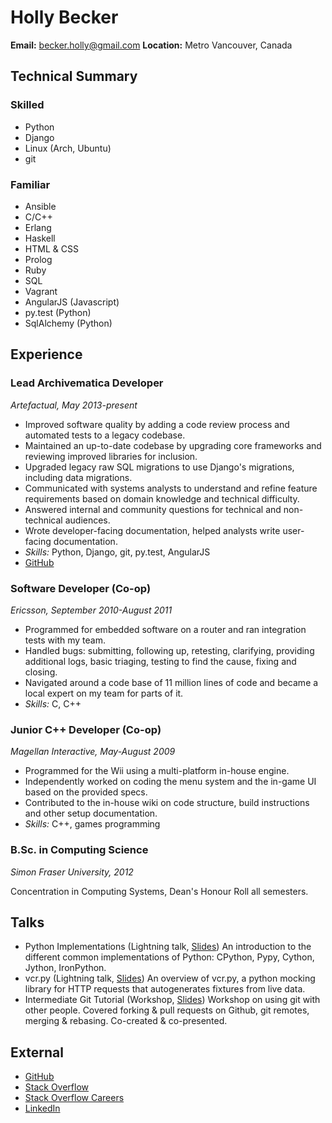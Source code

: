 Holly Becker
============

**Email:** becker.holly@gmail.com
**Location:** Metro Vancouver, Canada


Technical Summary
-----------------

### Skilled

-   Python
-   Django
-   Linux (Arch, Ubuntu)
-   git

### Familiar

-   Ansible
-   C/C++
-   Erlang
-   Haskell
-   HTML & CSS
-   Prolog
-   Ruby
-   SQL
-   Vagrant
-   AngularJS (Javascript)
-   py.test (Python)
-   SqlAlchemy (Python)



Experience
----------

### Lead Archivematica Developer

*Artefactual, May 2013-present*

-   Improved software quality by adding a code review process and
    automated tests to a legacy codebase.
-   Maintained an up-to-date codebase by upgrading core frameworks and
    reviewing improved libraries for inclusion.
-   Upgraded legacy raw SQL migrations to use Django's migrations,
    including data migrations.
-   Communicated with systems analysts to understand and refine feature
    requirements based on domain knowledge and technical difficulty.
-   Answered internal and community questions for technical and
    non-technical audiences.
-   Wrote developer-facing documentation, helped analysts write
    user-facing documentation.
-   *Skills:* Python, Django, git, py.test, AngularJS
-   [GitHub](https://github.com/artefactual/)

### Software Developer (Co-op)

*Ericsson, September 2010-August 2011*

-   Programmed for embedded software on a router and ran integration
    tests with my team.
-   Handled bugs: submitting, following up, retesting, clarifying,
    providing additional logs, basic triaging, testing to find the
    cause, fixing and closing.
-   Navigated around a code base of 11 million lines of code and became
    a local expert on my team for parts of it.
-   *Skills:* C, C++

### Junior C++ Developer (Co-op)

*Magellan Interactive, May-August 2009*

-   Programmed for the Wii using a multi-platform in-house engine.
-   Independently worked on coding the menu system and the in-game UI
    based on the provided specs.
-   Contributed to the in-house wiki on code structure, build
    instructions and other setup documentation.
-   *Skills:* C++, games programming



### B.Sc. in Computing Science

*Simon Fraser University, 2012*

Concentration in Computing Systems, Dean's Honour Roll all semesters.



Talks
-----

-   Python Implementations (Lightning talk,
    [Slides](https://docs.google.com/presentation/d/1Tec9Xuw-unYWXvaacjt_uhJKKBn6P07ABiZc8Cs3h90/edit?usp=sharing))
    An introduction to the different common implementations of Python:
    CPython, Pypy, Cython, Jython, IronPython.
-   vcr.py (Lightning talk,
    [Slides](https://docs.google.com/presentation/d/1IHhezoU9L6Y_--O8TVjQqCkWs-BveCBtgPzymi3dfMg/edit?usp=sharing))
    An overview of vcr.py, a python mocking library for HTTP requests
    that autogenerates fixtures from live data.
-   Intermediate Git Tutorial (Workshop,
    [Slides](https://docs.google.com/presentation/d/1sfwfoUWerwEtzkJF7O_l7jnHsbCq-czKWIWxjoDV9QI/edit?usp=sharing))
    Workshop on using git with other people. Covered forking & pull
    requests on Github, git remotes, merging & rebasing. Co-created
    & co-presented.



External
--------

-   [GitHub](https://github.com/Hwesta)
-   [Stack Overflow](https://stackoverflow.com/users/2475775/hwesta)
-   [Stack Overflow
    Careers](https://careers.stackoverflow.com/hollybecker)
-   [LinkedIn](https://ca.linkedin.com/in/holly-becker-586b0137)

